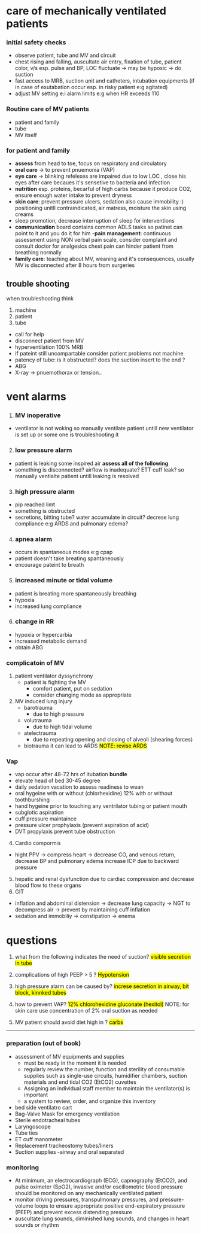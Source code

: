# care of mechanically ventilated patients

### initial safety checks
- observe patient, tube and MV and circuit
- chest rising and falling, auscultate air entry, fixation of tube, patient color, v/s esp. pulse and BP, LOC fluctuate -> may be hypoxic -> do suction
- fast access to MRB, suction unit and catheters, intubation equipments (if in case of exutabation occur esp. in risky patient e:g agitated)
- adjust MV setting e:i alarm limits e:g when HR exceeds 110

### Routine care of MV patients
- patient and family
- tube
- MV itself

### for patient and family
- **assess** from head to toe, focus on respiratory and circulatory
- **oral care** -> to prevent pnuemonia (VAP)
- **eye care** -> blinking refelexes are impaired due to low LOC , close his eyes after care becaues it's sensetive to bacteria and infection
- **nutrition** esp. proteins, becarful of high carbs because it produce CO2, ensure enough water intake to prevent dryness
- **skin care**: prevent pressure ulcers, sedation also cause immobility :)
positioning unitll contraindicated, air matress, moisture the skin using creams
- sleep promotion, decrease interruption of sleep for interventions
- **communication** board contains common ADLS tasks so patinet can point to it and you do it for him
-**pain management**: continuous assessment using NON verbal pain scale, consider complaint and consult doctor for analgesics
chest pain can hinder patient from breathing normally
- **family care**: teaching about MV, weaning and it's consequences, usually MV is disconnected after 8 hours from surgeries


## trouble shooting

when troubleshooting think
1. machine
2. patient
3. tube

- call for help
- disconnect patient from MV
- hyperventilation 100% MRB
- if pateint still uncompartable consider patient problems not machine
- patency of tube: is it obstructed? does the suction insert to the end ?
- ABG
- X-ray -> pnuemothorax or tension..

# vent alarms

1. ### MV inoperative
- ventilator is not woking so manually ventilate patient untill new ventilator is set up or some one is troubleshooting it

2. ### low pressure alarm
- patient is leaking some inspired air
**assess all of the following**
- something is disconnected? airflow is inadequate? ETT cuff leak? so manually ventialte patient untill leaking is resolved

3. ### high pressure alarm
- pip reached limt
- something is obstructed
- secretions, bitting tube? water accumulate in circuit? decrese lung compliance e:g ARDS and pulmonary edema? 

4. ### apnea alarm
- occurs in spantaneous modes e:g cpap
- patient doesn't take breating spantaneously
- encourage pateint to breath

5. ### increased minute or tidal volume
- patient is breating more spantaneously breathing
- hypoxia
- increased lung compliance

6. ### change in RR
- hypoxia or hypercarbia
- increased metabolic demand
- obtain ABG

### complicatoin of MV
1. patient ventilator dyssynchrony
    - patient is fighting the MV
        - comfort patient, put on sedation
        - consider changing mode as appropriate
2. MV induced lung injury
    - barotrauma
        - due to high pressure
    - volutrauma
        - due to high tidal volume
    - atelectrauma
        - due to repeating opening and closing of alveoli (shearing forces)
    - biotrauma
    it can lead to ARDS
<mark>NOTE: revise ARDS</mark>

### Vap
- vap occur after 48-72 hrs of itubation
**bundle**
- elevate head of bed 30-45 degree
- daily sedation vacation to assess readiness to wean
- oral hygeine with or without (chlorhexidine) 12% with or without toothburshing
- hand hygeine prior to touching any ventrilator tubing or patient mouth
- subglotic aspiration
- cuff pressure maintaince
- pressure ulcer prophylaxis (prevent aspiration of acid)
- DVT propylaxis
prevent tube obstruction


4. Cardio compormis
- hight PPV -> compress heart -> decrease CO, and venous return, decrease BP and pulmonary edema
increase ICP due to backward pressure

5. hepatic and renal dysfunction
due to cardiac compression and decrease blood flow to these organs
6. GIT 
 - inflation and abdominal distension -> decrease lung capacity -> NGT to decompress air -> prevent by maintaining cuff inflation
- sedation and immobiliy -> constipation -> enema


# questions
1. what from the following indicates the need of suction?
<mark>visible secretion in tube</mark>

2. complications of high PEEP > 5 ? <mark>Hypotension</mark>

3. high pressure alarm can be caused by? 
<mark>increse secretion in airway, bit block, kinnked tubes</mark>

4. how to prevent VAP?
<mark>12% chlorohexidine gluconate (hexitol)</mark>
NOTE: for skin care use concentration of 2%
oral suction as needed

5. MV patient should avoid diet high in ?
<mark>carbs</mark>


----

### preparation (out of book)
- assessment of MV equipments and supplies
    - must be ready in the moment it is needed
    - regularly review the number, function and sterility of consumable supplies such as single-use circuits, humidifier chambers, suction materials and end tidal CO2 (EtCO2) cuvettes
    - Assigning an individual staff member to maintain the ventilator(s) is important
    - a system to review, order, and organize this inventory
- bed side ventilatro cart
- Bag-Valve Mask for emergency ventilation
- Sterile endotracheal tubes
- Laryngoscope
- Tube ties
- ET cuff manometer
- Replacement tracheostomy tubes/liners
- Suction supplies -airway and oral separated

### monitoring
- At minimum, an electrocardiograph (ECG), capnography (EtCO2), and pulse oximeter (SpO2), invasive and/or oscillometric blood pressure should be monitored on any mechanically ventilated patient 
- monitor driving pressures, transpulmonary pressures, and pressure-volume loops to ensure appropriate positive end-expiratory pressure (PEEP) and prevent excess distending pressure
- auscultate lung sounds, diminished lung sounds, and changes in heart sounds or rhythm
